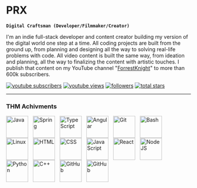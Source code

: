 # PRX

**`Digital Craftsman (Developer/Filmmaker/Creator)`**

I'm an indie full-stack developer and content creator building my version of the digital world one step at a time. All coding projects are built from the ground up, from planning and designing all the way to solving real-life problems with code. All video content is built the same way, from ideation and planning, all the way to finalizing the content with artistic touches. I publish that content on my YouTube channel "[ForrestKnight][youtube]" to more than 600k subscribers.

   <p align="left">
      <a href="https://www.youtube.com/c/fknight?sub_confirmation=1">
         <img alt="youtube subscribers" title="Subscribe to my YouTube channel" src="https://custom-icon-badges.demolab.com/youtube/channel/subscribers/UC2WHjPDvbE6O328n17ZGcfg?color=%23E05D44&label=SUBSCRIBE&logo=video&logoColor=white&style=for-the-badge&labelColor=CE4630"/></a> 
      <a href="https://www.youtube.com/c/fknight">
         <img alt="youtube views" title="YouTube views" src="https://custom-icon-badges.demolab.com/youtube/channel/views/UC2WHjPDvbE6O328n17ZGcfg?color=%23E1AD0E&logo=eye&logoColor=white&style=for-the-badge&labelColor=C79600"/></a> 
      <a href="https://github.com/ForrestKnight?tab=followers">
         <img alt="followers" title="Follow me on Github" src="https://custom-icon-badges.demolab.com/github/followers/ForrestKnight?color=236ad3&labelColor=1155ba&style=for-the-badge&logo=person-add&label=Follow&logoColor=white"/></a>
      <a href="https://github.com/ForrestKnight?tab=repositories&sort=stargazers">
         <img alt="total stars" title="Total stars on GitHub" src="https://custom-icon-badges.demolab.com/github/stars/ForrestKnight?color=55960c&style=for-the-badge&labelColor=488207&logo=star"/></a>
   </p>

---

### THM Achivments 

<img align="left" alt="Java" width="60px" style="padding-right:10px;" src="https://tryhackme.com/img/badges/league-bronze.svg"/>
<img align="left" alt="Spring" width="60px" style="padding-right:10px;" src="https://tryhackme.com/img/badges/league-silver.svg" />
<img align="left" alt="TypeScript" width="60px" style="padding-right:10px;" src="https://tryhackme.com/img/badges/league-gold.svg" />
<img align="left" alt="Angular" width="60px" style="padding-right:10px;" src="https://tryhackme.com/img/badges/aoc5sidequest2.svg" />
<img align="left" alt="Git" width="60px" style="padding-right:10px;" src="https://tryhackme.com/img/badges/aocsidequest5.svg" />
<img align="left" alt="Bash" width="60px" style="padding-right:10px;" src="https://tryhackme.com/img/badges/adventofcyber5.svg" />
<img align="left" alt="Linux" width="60px" style="padding-right:10px;" src="https://tryhackme.com/img/badges/adventofcyber.svg" />
<img align="left" alt="HTML" width="60px" style="padding-right:10px;" src="https://tryhackme.com/img/badges/aoc5.svg" />
<img align="left" alt="CSS" width="60px" style="padding-right:10px;" src="https://tryhackme.com/img/badges/adventofcyber4.svg" />
<img align="left" alt="JavaScript" width="60px" style="padding-right:10px;" src="https://tryhackme.com/img/badges/linuxprivesc.svg" />
<img align="left" alt="React" width="60px" style="padding-right:10px;" src="https://tryhackme.com/img/badges/mrrobot.svg" />
<img align="left" alt="NodeJS" width="60px" style="padding-right:10px;" src="https://tryhackme.com/img/badges/hashcracker.svg" />
<img align="left" alt="Python" width="60px" style="padding-right:10px;" src="https://tryhackme.com/img/badges/blue.svg" />
<img align="left" alt="C++" width="60px" style="padding-right:10px;" src="https://tryhackme.com/img/badges/webbed.svg" />
<img align="left" alt="GitHub" width="60px" style="padding-right:10px;" src="https://tryhackme.com/img/badges/ohsint.svg" />
<img align="left" alt="GitHub" width="60px" style="padding-right:10px;" src="https://tryhackme.com/img/badges/firstfour.svg" />
<br />

#
<!--
<details>
 <summary><h3>👨‍💻 Forrest's Coding Journey</h3></summary>
   I started my coding journey as a naive computer science student with a passion to learn everything I could about this programming world - code, unix, linux, theory. And all the while, teaching myself iOS development with a dream to build my own app, but that soon got overshadowed by my desire to excel in Java. A desire that landed me a full-stack software engineering job upon graduation. However, I had another desire I had been pursuing throughout this time - YouTube content creation. I eventually ended up quitting my software engineering job to pursue YouTube full-time, and that has been my focus ever since. But there's something that's always bothered me about my journey - abandoning my dream of building my own app to pursue the safe route, a job. Now I've already taken the leap away from that safety net into this uncomfortable, unexplored world that it being a creator. And it worked out, but again, it became comfortable. It's easier to create a video than go out on a ledge and build my own product. I do have to eat, at the end of the day, but I think it's time. It's time to get uncomfortable again. I have a burning desire to get back on the horse, and fulfill that dream younger me had of building my own app, my own product. And in order to do that, I'll be implmementing a few measures to streamline my YouTube content to focus more time on fulfilling that dream - a dream that I'll be ready to tackle in 2023 due to the measure I'm putting in place now until the end of 2022. Don't wait up, because I'm coming.
-->
[website]: https://fkcodes.com
[youtube]: https://youtube.com/fknight
